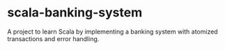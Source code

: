 # scala-banking-system
A project to learn Scala by implementing a banking system with atomized transactions and error handling.
